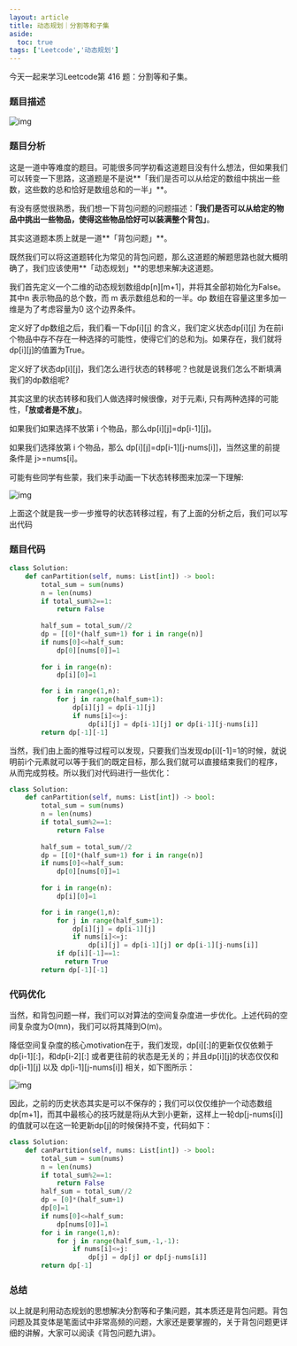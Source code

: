 ```yaml
---
layout: article
title: 动态规划｜分割等和子集
aside:
  toc: true
tags: ['Leetcode','动态规划']
---
```


<!--more-->

今天一起来学习Leetcode第 416 题：分割等和子集。

### **题目描述**

![img](https://pic1.zhimg.com/v2-fe81ea021c9dd5f708f18daefa10c4e8_b.png)

### **题目分析**

这是一道中等难度的题目。可能很多同学初看这道题目没有什么想法，但如果我们可以转变一下思路，这道题是不是说**「我们是否可以从给定的数组中挑出一些数，这些数的总和恰好是数组总和的一半」**。

有没有感觉很熟悉，我们想一下背包问题的问题描述：**「我们是否可以从给定的物品中挑出一些物品，使得这些物品恰好可以装满整个背包」**。

其实这道题本质上就是一道**「背包问题」**。

既然我们可以将这道题转化为常见的背包问题，那么这道题的解题思路也就大概明确了，我们应该使用**「动态规划」**的思想来解决这道题。

我们首先定义一个二维的动态规划数组dp[n][m+1]，并将其全部初始化为False。其中n 表示物品的总个数，而 m 表示数组总和的一半。dp 数组在容量这里多加一维是为了考虑容量为0 这个边界条件。

定义好了dp数组之后，我们看一下dp[i][j] 的含义，我们定义状态dp[i][j] 为在前i个物品中存不存在一种选择的可能性，使得它们的总和为j。如果存在，我们就将dp[i][j]的值置为True。

定义好了状态dp[i][j]，我们怎么进行状态的转移呢？也就是说我们怎么不断填满我们的dp数组呢?

其实这里的状态转移和我们人做选择时候很像，对于元素i, 只有两种选择的可能性，**「放或者是不放」**。

如果我们如果选择不放第 i 个物品，那么dp[i][j]=dp[i-1][j]。

如果我们选择放第 i 个物品，那么 dp[i][j]=dp[i-1][j-nums[i]]，当然这里的前提条件是 j>=nums[i]。

可能有些同学有些蒙，我们来手动画一下状态转移图来加深一下理解:

![img](https://pic4.zhimg.com/v2-d26dacd34c08a19414eb3a248839fb8b_b.png)

上面这个就是我一步一步推导的状态转移过程，有了上面的分析之后，我们可以写出代码

### **题目代码**

```python
class Solution:
    def canPartition(self, nums: List[int]) -> bool:
        total_sum = sum(nums)
        n = len(nums)
        if total_sum%2==1:
            return False
        
        half_sum = total_sum//2
        dp = [[0]*(half_sum+1) for i in range(n)]
        if nums[0]<=half_sum:
            dp[0][nums[0]]=1
        
        for i in range(n):
            dp[i][0]=1

        for i in range(1,n):
            for j in range(half_sum+1):
                dp[i][j] = dp[i-1][j]
                if nums[i]<=j:
                    dp[i][j] = dp[i-1][j] or dp[i-1][j-nums[i]]
        return dp[-1][-1]
```

当然，我们由上面的推导过程可以发现，只要我们当发现dp[i][-1]=1的时候，就说明前i个元素就可以等于我们的既定目标，那么我们就可以直接结束我们的程序，从而完成剪枝。所以我们对代码进行一些优化：

```python
class Solution:
    def canPartition(self, nums: List[int]) -> bool:
        total_sum = sum(nums)
        n = len(nums)
        if total_sum%2==1:
            return False
        
        half_sum = total_sum//2
        dp = [[0]*(half_sum+1) for i in range(n)]
        if nums[0]<=half_sum:
            dp[0][nums[0]]=1
        
        for i in range(n):
            dp[i][0]=1

        for i in range(1,n):
            for j in range(half_sum+1):
                dp[i][j] = dp[i-1][j]
                if nums[i]<=j:
                    dp[i][j] = dp[i-1][j] or dp[i-1][j-nums[i]]
            if dp[i][-1]==1:
              return True
        return dp[-1][-1]
```

### **代码优化**

当然，和背包问题一样，我们可以对算法的空间复杂度进一步优化。上述代码的空间复杂度为O(mn)，我们可以将其降到O(m)。

降低空间复杂度的核心motivation在于，我们发现，dp[i][:]的更新仅仅依赖于dp[i-1][:]，和dp[i-2][:] 或者更往前的状态是无关的；并且dp[i][j]的状态仅仅和dp[i-1][j] 以及 dp[i-1][j-nums[i]] 相关，如下图所示：

![img](https://pic2.zhimg.com/v2-8ad91c00691f0e95e77a239832fcf189_b.png)

因此，之前的历史状态其实是可以不保存的；我们可以仅仅维护一个动态数组dp[m+1]，而其中最核心的技巧就是将j从大到小更新，这样上一轮dp[j-nums[i]]的值就可以在这一轮更新dp[j]的时候保持不变，代码如下：

```python
class Solution:
    def canPartition(self, nums: List[int]) -> bool:
        total_sum = sum(nums)
        n = len(nums)
        if total_sum%2==1:
            return False 
        half_sum = total_sum//2
        dp = [0]*(half_sum+1)
        dp[0]=1
        if nums[0]<=half_sum:
            dp[nums[0]]=1
        for i in range(1,n):
            for j in range(half_sum,-1,-1):
                if nums[i]<=j:
                    dp[j] = dp[j] or dp[j-nums[i]]
        return dp[-1]
```

### **总结**

以上就是利用动态规划的思想解决分割等和子集问题，其本质还是背包问题。背包问题及其变体是笔面试中非常高频的问题，大家还是要掌握的，关于背包问题更详细的讲解，大家可以阅读《背包问题九讲》。